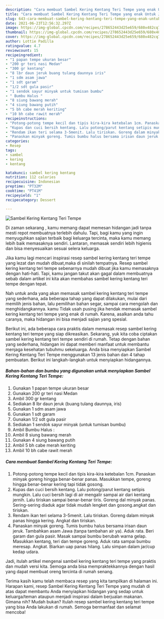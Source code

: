 ```yaml
---
description: "Cara membuat Sambel Kering Kentang Teri Tempe yang enak Untuk Jualan"
title: "Cara membuat Sambel Kering Kentang Teri Tempe yang enak Untuk Jualan"
slug: 643-cara-membuat-sambel-kering-kentang-teri-tempe-yang-enak-untuk-jualan
date: 2021-06-23T12:56:32.297Z
image: https://img-global.cpcdn.com/recipes/278652443d25e659/680x482cq70/sambel-kering-kentang-teri-tempe-foto-resep-utama.jpg
thumbnail: https://img-global.cpcdn.com/recipes/278652443d25e659/680x482cq70/sambel-kering-kentang-teri-tempe-foto-resep-utama.jpg
cover: https://img-global.cpcdn.com/recipes/278652443d25e659/680x482cq70/sambel-kering-kentang-teri-tempe-foto-resep-utama.jpg
author: Lottie Padilla
ratingvalue: 4.7
reviewcount: 15
recipeingredient:
- "1 papan tempe ukuran besar"
- "200 gr teri nasi Medan"
- "300 gr kentang"
- "8 lbr daun jeruk buang tulang daunnya iris"
- "1 sdm asam jawa"
- "1 sdt garam"
- "1/2 sdt gula pasir"
- "1 sendok sayur minyak untuk tumisan bumbu"
- " Bumbu Halus "
- "8 siung bawang merah"
- "4 siung bawang putih"
- "5 bh cabe merah keriting"
- "10 bh cabe rawit merah"
recipeinstructions:
- "Potong-potong tempe kecil dan tipis kira-kira ketebalan 1cm. Panaskan minyak goreng hingga benar-benar panas. Masukkan tempe, goreng hingga benar-benar kering tapi tidak gosong."
- "Kupas dan cuci bersih kentang. Lalu potong/parut kentang setipis mungkin. Lalu cuci bersih lagi di air mengalir sampai air dari kentang jernih. Lalu tiriskan sampai benar-benar tiris. Goreng dal minyak panas. Sering-sering diaduk agar tidak mudah lengket dan gosong.angkat dan tiriskan."
- "Rendam ikan teri selama 3-5menit. Lalu tiriskan. Goreng dalam minyak panas hingga kering. Angkat dan tiriskan."
- "Panaskan minyak goreng. Tumis bumbu halus bersama irisan daun jeruk. Tambahkan asam Jawa (tanpa tambahan air ya). Aduk rata. Beri garam dan gula pasir. Masak sampai bumbu berubah warna gelap. Masukkan kentang, teri dan tempe goreng. Aduk rata sampai bumbu meresap. Angkat. Biarkan uap panas hilang. Lalu simpan dalam jar/cup kedap udara."
categories:
- Resep
tags:
- sambel
- kering
- kentang

katakunci: sambel kering kentang 
nutrition: 112 calories
recipecuisine: Indonesian
preptime: "PT32M"
cooktime: "PT41M"
recipeyield: "1"
recipecategory: Dessert

---
```



![Sambel Kering Kentang Teri Tempe](https://img-global.cpcdn.com/recipes/278652443d25e659/680x482cq70/sambel-kering-kentang-teri-tempe-foto-resep-utama.jpg)

Di zaman  sekarang , kamu memang dapat memesan hidangan jadi tanpa mesti repot membuatnya terlebih dahulu. Tapi, bagi kamu yang ingin menyuguhkan sajian terbaik bagi keluarga tercinta, maka kamu memang lebih baik memasaknya sendiri. Lantaran, memasak sendiri lebih higienis dan bisa menyesuaikan sesuai selera keluarga.

Jika kamu lagi mencari inspirasi resep sambel kering kentang teri tempe yang lezat dan mudah dibuat,maka di sinilah tempatnya. Resep sambel kering kentang teri tempe  sebenarnya mudah dibuat jika kamu memasaknya dengan hati-hati. Tapi, kamu jangan takut akan gagal dalam membuatnya 
sebab dalam artikel ini kita akan membahas sambel kering kentang teri tempe dengan tepat.  



Nah untuk anda yang akan memasak sambel kering kentang teri tempe yang sederhana, ada beberapa tahap yang dapat dilakukan, mulai dari memilih jenis bahan, lalu pemilihan bahan segar, sampai cara mengolah dan menghidangkannya. kamu Tidak usah pusing jika hendak memasak sambel kering kentang teri tempe yang enak di rumah. Karena, asalkan anda  tahu caranya, maka hidangan ini bisa menjadi sajian yang spesial.

Berikut ini, ada beberapa cara praktis  dalam memasak resep sambel kering kentang teri tempe yang siap dikreasikan. Sekarang, yuk kita coba ciptakan sambel kering kentang teri tempe sendiri di rumah. Tetap dengan bahan yang sederhana, hidangan ini dapat memberi manfaat untuk membantu menjaga kesehatan tubuhmu sekeluarga. Anda bisa menyiapkan Sambel Kering Kentang Teri Tempe menggunakan 13 jenis bahan dan 4 tahap pembuatan. Berikut ini langkah-langkah untuk menyiapkan hidangannya.

<!--inarticleads1-->

##### Bahan-bahan dan bumbu yang digunakan untuk menyiapkan Sambel Kering Kentang Teri Tempe:

1. Gunakan 1 papan tempe ukuran besar
1. Gunakan 200 gr teri nasi Medan
1. Ambil 300 gr kentang
1. Sediakan 8 lbr daun jeruk (buang tulang daunnya, iris)
1. Gunakan 1 sdm asam jawa
1. Gunakan 1 sdt garam
1. Gunakan 1/2 sdt gula pasir
1. Sediakan 1 sendok sayur minyak (untuk tumisan bumbu)
1. Ambil  Bumbu Halus :
1. Ambil 8 siung bawang merah
1. Gunakan 4 siung bawang putih
1. Ambil 5 bh cabe merah keriting
1. Ambil 10 bh cabe rawit merah




<!--inarticleads2-->

##### Cara membuat Sambel Kering Kentang Teri Tempe:

1. Potong-potong tempe kecil dan tipis kira-kira ketebalan 1cm. Panaskan minyak goreng hingga benar-benar panas. Masukkan tempe, goreng hingga benar-benar kering tapi tidak gosong.
1. Kupas dan cuci bersih kentang. Lalu potong/parut kentang setipis mungkin. Lalu cuci bersih lagi di air mengalir sampai air dari kentang jernih. Lalu tiriskan sampai benar-benar tiris. Goreng dal minyak panas. Sering-sering diaduk agar tidak mudah lengket dan gosong.angkat dan tiriskan.
1. Rendam ikan teri selama 3-5menit. Lalu tiriskan. Goreng dalam minyak panas hingga kering. Angkat dan tiriskan.
1. Panaskan minyak goreng. Tumis bumbu halus bersama irisan daun jeruk. Tambahkan asam Jawa (tanpa tambahan air ya). Aduk rata. Beri garam dan gula pasir. Masak sampai bumbu berubah warna gelap. Masukkan kentang, teri dan tempe goreng. Aduk rata sampai bumbu meresap. Angkat. Biarkan uap panas hilang. Lalu simpan dalam jar/cup kedap udara.




Jadi, itulah artikel mengenai  sambel kering kentang teri tempe  yang praktis dan mudah versi kita. Semoga anda bisa mempraktekkannya dengan hasil yang dapat membuat oreng tercinta di rumah senang. 

Terima kasih kamu telah membaca resep yang kita tampilkan di halaman ini. Harapan kami, resep  Sambel Kering Kentang Teri Tempe yang mudah di atas dapat membantu Anda menyiapkan hidangan yang sedap untuk keluarga/teman ataupun menjadi inspirasi dalam berjualan makanan. Gimana nih? Mudah bukan? Itulah resep sambel kering kentang teri tempe yang bisa Anda lakukan di rumah. Semoga bermanfaat dan selamat mencoba!

